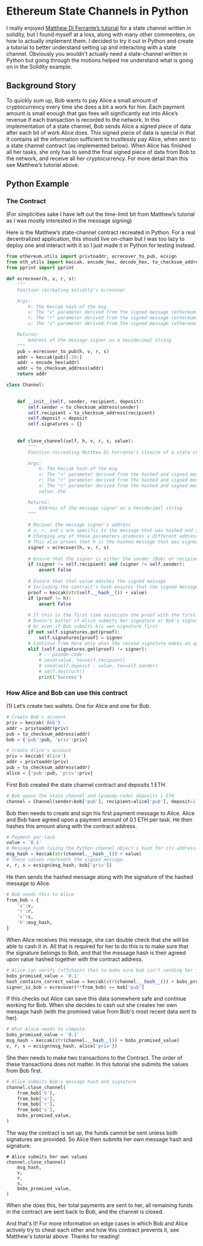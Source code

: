# Ethereum State Channels in Python

I really enjoyed [Matthew Di Ferrante’s tutorial](https://medium.com/@matthewdif/ethereum-payment-channel-in-50-lines-of-code-a94fad2704bc) for a state channel written in solidity, but I found myself at a loss, along with many other commenters, on how to actually implement them. I decided to try it out in Python and create a tutorial to better understand setting up and interacting with a state channel. Obviously you wouldn't actually need a state-channel written in Python but going through the motions helped me understand what is going on in the Solidity example.

## Background Story
To quickly sum up, Bob wants to pay Alice a small amount of cryptocurrency every time she does a bit a work for him. Each payment amount is small enough that gas fees will significantly eat into Alice’s revenue if each transaction is recorded to the network. In this implementation of a state channel, Bob sends Alice a signed piece of data after each bit of work Alice does. This signed piece of data is special in that it contains all the information sufficient to trustlessly pay Alice, when sent to a state channel contract (as implemented below). When Alice has finished all her tasks, she only has to send the final signed piece of data from Bob to the network, and receive all her cryptocurrency. For more detail than this see Matthew’s tutorial above.

## Python Example
### The Contract

(For simplicities sake I have left out the time-limit bit from Matthew’s tutorial as I was mostly interested in the message signing)

Here is the Matthew’s state-channel contract recreated in Python. For a real decentralized application, this should live on-chain but I was too lazy to deploy one and interact with it so I just made it in Python for testing instead.

```python
from ethereum.utils import privtoaddr, ecrecover_to_pub, ecsign
from eth_utils import keccak, encode_hex, decode_hex, to_checksum_address
from pprint import pprint
```

```python
def ecrecover(h, v, r, s):
    """
    Function recreating solidity's ecrecover

    Args:
        h: The Keccak hash of the msg
        v: The "v" parameter derived from the signed message (ethereum.utils.ecsign)
        r: The "r" parameter derived from the signed message (ethereum.utils.ecsign)
        s: The "s" parameter derived from the signed message (ethereum.utils.ecsign)

    Returns:
        Address of the message signer as a hexidecimal string
    """
    pub = ecrecover_to_pub(h, v, r, s)
    addr = keccak(pub)[-20:]
    addr = encode_hex(addr)
    addr = to_checksum_address(addr)
    return addr
```
```python
class Channel:

    
    def __init__(self, sender, recipient, deposit):
        self.sender = to_checksum_address(sender)
        self.recipient = to_checksum_address(recipient)
        self.deposit = deposit
        self.signatures = {}
    
    
    def close_channel(self, h, v, r, s, value):
        """
        Function recreating Matthew Di Ferrante's closure of a state channel in Python

        Args:
            h: The Keccak hash of the msg
            v: The "v" parameter derived from the hashed and signed message (ethereum.utils.ecsign)
            r: The "r" parameter derived from the hashed and signed message (ethereum.utils.ecsign)
            s: The "s" parameter derived from the hashed and signed message (ethereum.utils.ecsign)
            value: the 

        Returns:
            Address of the message signer as a hexidecimal string
        """
        
        # Recover the message signer's address
        # v, r, and s are specific to the message that was hashed and signed.
        # Changing any of these parameters produces a different address 
        # This also proves that h is the hashed message that was signed to produce v, r, and s
        signer = ecrecover(h, v, r, s)
        
        # Ensure that the signer is either the sender (Bob) or recipient (Alice) of the channel's ETH
        if (signer != self.recipient) and (signer != self.sender):
            assert False
        
        # Ensure that that value matches the signed message
        # Including the contract's hash ensures that the signed message can only be used in this channel
        proof = keccak(str(self.__hash__()) + value)
        if (proof != h):
            assert False
        
        # If this is the first time associate the proof with the first signer
        # Doesn't matter if Alice submits her signature or Bob's signature first
        # Or even if Bob submits his own signature first
        if not self.signatures.get(proof):
            self.signatures[proof] = signer
        # Continue from here only when the second signature makes an appearance
        elif (self.signatures.get(proof) != signer):
            # -- psuedo-code -- 
            # send(value, to=self.recipient)
            # send(self.deposit - value, to=self.sender)
            # self.destruct()
            print('Success')

```
### How Alice and Bob can use this contract

(1) Let’s create two wallets. One for Alice and one for Bob.

```python
# Create Bob's account
priv = keccak('Bob')
addr = privtoaddr(priv)
pub = to_checksum_address(addr)
bob = {'pub':pub, 'priv':priv}
```
```python
# Create Alice's account
priv = keccak('Alice')
addr = privtoaddr(priv)
pub = to_checksum_address(addr)
alice = {'pub':pub, 'priv':priv}
```
First Bob created the state channel contract and deposits 1 ETH.

```python
# Bob opens the state channel and (pseudo-code) deposits 1 ETH
channel = Channel(sender=bob['pub'], recipient=alice['pub'], deposit=1)
```
Bob then needs to create and sign his first payment message to Alice. Alice and Bob have agreed upon a payment amount of 0.1 ETH per task. He then hashes this amount along with the contract address.

```python
# Payment per task
value = '0.1'
# Message hash (using the Python channel object's hash for its address)
msg_hash = keccak(str(channel.__hash__()) + value)
# These values represent the signed message
v, r, s = ecsign(msg_hash, bob['priv'])
```
He then sends the hashed message along with the signature of the hashed message to Alice.
```python
# Bob sends this to Alice
from_bob = {
    'v':v,
    'r':r,
    's':s,
    'h':msg_hash,
}
```
When Alice receives this message, she can double check that she will be able to cash it in. All that is required for her to do this is to make sure that the signature belongs to Bob, and that the message hash is their agreed upon value hashed together with the contract address.
```python
# Alice can verify (offchain) that to make sure bob isn't sending her junk:
bobs_promised_value = '0.1'
hash_contains_correct_value = keccak(str(channel.__hash__()) + bobs_promised_value) == from_bob['h']
signer_is_bob = ecrecover(**from_bob) == bob['pub']
```
If this checks out Alice can save this data somewhere safe and continue working for Bob. When she decides to cash out she creates her own message hash (with the promised value from Bob's most recent data sent to her).
```python
# What Alice needs to compute
bobs_promised_value = '0.1'
msg_hash = keccak(str(channel.__hash__()) + bobs_promised_value)
v, r, s = ecsign(msg_hash, alice['priv'])
```
She then needs to make two transactions to the Contract. The order of these transactions does not matter. In this tutorial she submits the values from Bob first.
```python
# Alice submits Bob's message hash and signature
channel.close_channel(
    from_bob['h'], 
    from_bob['v'], 
    from_bob['r'], 
    from_bob['s'], 
    bobs_promised_value, 
)
```
The way the contract is set up, the funds cannot be sent unless both signatures are provided. So Alice then submits her own message hash and signature.
```python3
# Alice submits her own values
channel.close_channel(
    msg_hash, 
    v, 
    r, 
    s, 
    bobs_promised_value, 
)
```
When she does this, her total payments are sent to her, all remaining funds in the contract are sent back to Bob, and the channel is closed.

And that's it! For more information on edge cases in which Bob and Alice actively try to cheat each other and how this contract prevents it, see Matthew's tutorial above. Thanks for reading!
